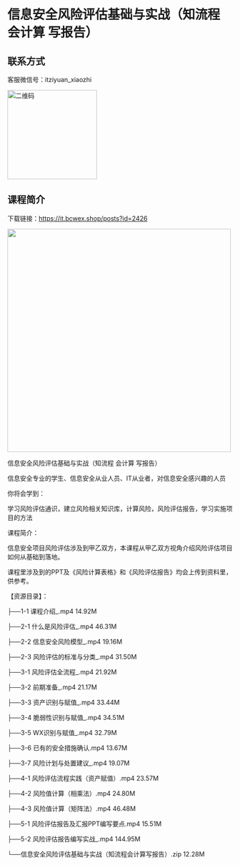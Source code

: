 # 信息安全风险评估基础与实战（知流程 会计算 写报告）

## 联系方式

客服微信号：itziyuan_xiaozhi

<img src="https://ziyuanyun.oss-cn-guangzhou.aliyuncs.com/common/20240614073449/666b82192834a.jpg" width="200" height="200" alt="二维码">

## 课程简介

下载链接：https://it.bcwex.shop/posts?id=2426

<img src="https://ziyuanyun.oss-cn-guangzhou.aliyuncs.com/yun/20240515183949/664490f5e4cc9.jpg" width="500" alt="">

  信息安全风险评估基础与实战（知流程 会计算 写报告）



 信息安全专业的学生、信息安全从业人员、IT从业者，对信息安全感兴趣的人员

 你将会学到：

 学习风险评估通识，建立风险相关知识库，计算风险，风险评估报告，学习实施项目的方法

 课程简介：

 信息安全项目风险评估涉及到甲乙双方，本课程从甲乙双方视角介绍风险评估项目如何从基础到落地。

 课程里涉及到的PPT及《风险计算表格》和《风险评估报告》均会上传到资料里，供参考。

 【资源目录】：

 ├──1-1 课程介绍_.mp4 14.92M

 ├──2-1 什么是风险评估_.mp4 46.31M

 ├──2-2 信息安全风险模型_.mp4 19.16M

 ├──2-3 风险评估的标准与分类_.mp4 31.50M

 ├──3-1 风险评估全流程_.mp4 21.92M

 ├──3-2 前期准备_.mp4 21.17M

 ├──3-3 资产识别与赋值_.mp4 33.44M

 ├──3-4 脆弱性识别与赋值_.mp4 34.51M

 ├──3-5 WX识别与赋值_.mp4 32.79M

 ├──3-6 已有的安全措施确认.mp4 13.67M

 ├──3-7 风险计划与处置建议_.mp4 19.07M

 ├──4-1 风险评估流程实践（资产赋值）.mp4 23.57M

 ├──4-2 风险值计算（相乘法）.mp4 24.80M

 ├──4-3 风险值计算（矩阵法）.mp4 46.48M

 ├──5-1 风险评估报告及汇报PPT编写要点.mp4 15.51M

 ├──5-2 风险评估报告编写实战_.mp4 144.95M

 └──信息安全风险评估基础与实战（知流程会计算写报告）.zip 12.28M

  
